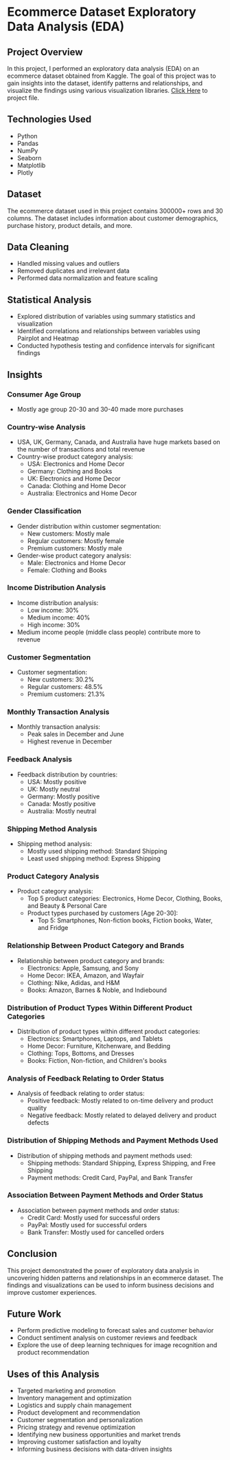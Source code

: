 # Ecommerce Dataset Exploratory Data Analysis (EDA)
## Project Overview

In this project, I performed an exploratory data analysis (EDA) on an ecommerce dataset obtained from Kaggle. The goal of this project was to gain insights into the dataset, identify patterns and relationships, and visualize the findings using various visualization libraries. [Click Here](https://github.com/MaheshYoganandan/Python_Projects/blob/main/python-retail-data-analysis-project/main.ipynb) to project file.

## Technologies Used

* Python
* Pandas
* NumPy
* Seaborn
* Matplotlib
* Plotly

## Dataset

The ecommerce dataset used in this project contains 300000+ rows and 30 columns. The dataset includes information about customer demographics, purchase history, product details, and more.

## Data Cleaning

* Handled missing values and outliers
* Removed duplicates and irrelevant data
* Performed data normalization and feature scaling

## Statistical Analysis

* Explored distribution of variables using summary statistics and visualization
* Identified correlations and relationships between variables using Pairplot and Heatmap
* Conducted hypothesis testing and confidence intervals for significant findings

## Insights

### Consumer Age Group

* Mostly age group 20-30 and 30-40 made more purchases

### Country-wise Analysis

* USA, UK, Germany, Canada, and Australia have huge markets based on the number of transactions and total revenue
* Country-wise product category analysis:
	+ USA: Electronics and Home Decor
	+ Germany: Clothing and Books
	+ UK: Electronics and Home Decor
	+ Canada: Clothing and Home Decor
	+ Australia: Electronics and Home Decor

### Gender Classification

* Gender distribution within customer segmentation:
	+ New customers: Mostly male
	+ Regular customers: Mostly female
	+ Premium customers: Mostly male
* Gender-wise product category analysis:
	+ Male: Electronics and Home Decor
	+ Female: Clothing and Books

### Income Distribution Analysis

* Income distribution analysis:
	+ Low income: 30%
	+ Medium income: 40%
	+ High income: 30%
* Medium income people (middle class people) contribute more to revenue

### Customer Segmentation

* Customer segmentation:
	+ New customers: 30.2%
	+ Regular customers: 48.5%
	+ Premium customers: 21.3%

### Monthly Transaction Analysis

* Monthly transaction analysis:
	+ Peak sales in December and June
	+ Highest revenue in December

### Feedback Analysis

* Feedback distribution by countries:
	+ USA: Mostly positive
	+ UK: Mostly neutral
	+ Germany: Mostly positive
	+ Canada: Mostly positive
	+ Australia: Mostly neutral

### Shipping Method Analysis

* Shipping method analysis:
	+ Mostly used shipping method: Standard Shipping
	+ Least used shipping method: Express Shipping

### Product Category Analysis

* Product category analysis:
	+ Top 5 product categories: Electronics, Home Decor, Clothing, Books, and Beauty & Personal Care
	+ Product types purchased by customers [Age 20-30]:
		- Top 5: Smartphones, Non-fiction books, Fiction books, Water, and Fridge

### Relationship Between Product Category and Brands

* Relationship between product category and brands:
	+ Electronics: Apple, Samsung, and Sony
	+ Home Decor: IKEA, Amazon, and Wayfair
	+ Clothing: Nike, Adidas, and H&M
	+ Books: Amazon, Barnes & Noble, and Indiebound

### Distribution of Product Types Within Different Product Categories

* Distribution of product types within different product categories:
	+ Electronics: Smartphones, Laptops, and Tablets
	+ Home Decor: Furniture, Kitchenware, and Bedding
	+ Clothing: Tops, Bottoms, and Dresses
	+ Books: Fiction, Non-fiction, and Children's books

### Analysis of Feedback Relating to Order Status

* Analysis of feedback relating to order status:
	+ Positive feedback: Mostly related to on-time delivery and product quality
	+ Negative feedback: Mostly related to delayed delivery and product defects

### Distribution of Shipping Methods and Payment Methods Used

* Distribution of shipping methods and payment methods used:
	+ Shipping methods: Standard Shipping, Express Shipping, and Free Shipping
	+ Payment methods: Credit Card, PayPal, and Bank Transfer

### Association Between Payment Methods and Order Status

* Association between payment methods and order status:
	+ Credit Card: Mostly used for successful orders
	+ PayPal: Mostly used for successful orders
	+ Bank Transfer: Mostly used for cancelled orders

## Conclusion

This project demonstrated the power of exploratory data analysis in uncovering hidden patterns and relationships in an ecommerce dataset. The findings and visualizations can be used to inform business decisions and improve customer experiences.

## Future Work

* Perform predictive modeling to forecast sales and customer behavior
* Conduct sentiment analysis on customer reviews and feedback
* Explore the use of deep learning techniques for image recognition and product recommendation

## Uses of this Analysis

* Targeted marketing and promotion
* Inventory management and optimization
* Logistics and supply chain management
* Product development and recommendation
* Customer segmentation and personalization
* Pricing strategy and revenue optimization
* Identifying new business opportunities and market trends
* Improving customer satisfaction and loyalty
* Informing business decisions with data-driven insights

